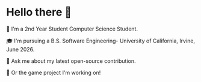 # Hello there 👋
🌱 I'm a 2nd Year Student Computer Science Student. 

🎓 I'm pursuing a B.S. Software Engineering- University of California, Irvine, June 2026. 

📜 Ask me about my latest open-source contribution. 

:space_invader: Or the game project I'm working on! 


<!--
**TedmanNguyen/TedmanNguyen** is a ✨ _special_ ✨ repository because its `README.md` (this file) appears on your GitHub profile.

Here are some ideas to get you started:

- 🔭 I’m currently working on ...
- 🌱 I’m currently learning ...
- 👯 I’m looking to collaborate on ...
- 🤔 I’m looking for help with ...
- 💬 Ask me about ...
- 📫 How to reach me: ...

- ⚡ Fun fact: ...
-->
